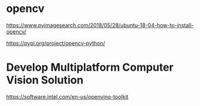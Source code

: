 # opencv
https://www.pyimagesearch.com/2018/05/28/ubuntu-18-04-how-to-install-opencv/

https://pypi.org/project/opencv-python/

# Develop Multiplatform Computer Vision Solution

https://software.intel.com/en-us/openvino-toolkit
